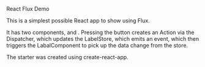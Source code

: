 React Flux Demo

This is a simplest possible React app to show using Flux.

It has two components, <ButtonComponent> and <LabelComponent>. Pressing the button
creates an Action via the Dispatcher, which updates the LabelStore, which emits
an event, which then triggers the LabalComponent to pick up the data change from
the store.

The starter was created using create-react-app.